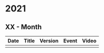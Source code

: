 # 2021

## XX - Month

| Date | Title | Version | Event | Video |
|------|-------|---------|-------|-------|
|  |  |  |  |  |
